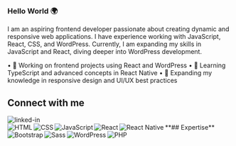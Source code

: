 <!--
**tomaszbialkowski/tomaszbialkowski** is a ✨ _special_ ✨ repository because its `README.md` (this file) appears on your GitHub profile.

Here are some ideas to get you started:

- 🔭 I’m currently working on ...
- 🌱 I’m currently learning ...
- 👯 I’m looking to collaborate on ...
- 🤔 I’m looking for help with ...
- 💬 Ask me about ...
- 📫 How to reach me: ...
- 😄 Pronouns: ...
- ⚡ Fun fact: ...
-->

### Hello World 🌍

I am an aspiring frontend developer passionate about creating dynamic and responsive web applications. 
I have experience working with JavaScript, React, CSS, and WordPress.
Currently, I am expanding my skills in JavaScript and React, diving deeper into WordPress development.
<!-- Currently, I am expanding my skills in TypeScript and diving deeper into React Native for mobile development. -->
  •	🎯 Working on frontend projects using React and WordPress
  •	📘 Learning TypeScript and advanced concepts in React Native
  •	🌱 Expanding my knowledge in responsive design and UI/UX best practices
<br>
## Connect with me
[<img align="left" alt="linked-in" src="https://img.shields.io/badge/linkedin-%230077B5.svg?&style=for-the-badge&logo=linkedin&logoColor=white" />](https://www.linkedin.com/in/tomasz-białkowski-0282a5146)
<!-- [<img align="left" alt="medium" src="https://img.shields.io/badge/medium-%2312100E.svg?&style=for-the-badge&logo=medium&logoColor=white" />](https://56faisal.medium.com/)
[<img align="left" alt="stack-overflow" src="https://img.shields.io/badge/stack%20overflow-FE7A16?logo=stack-overflow&logoColor=white&style=for-the-badge" />](https://stackoverflow.com/users/5379437/mohammad-faisal)
[<img align="left" alt="facebook" src="https://img.shields.io/badge/facebook-%231877F2.svg?&style=for-the-badge&logo=facebook&logoColor=white" />](https://www.facebook.com/56faisal/)
[<img align="left" alt="twitter" src="https://img.shields.io/badge/twitter-%231DA1F2.svg?&style=for-the-badge&logo=twitter&logoColor=white" />](https://twitter.com/Mohamma88766694)<br>
-->
<br>
**## Expertise**
<img align="left" alt="HTML" src="https://img.shields.io/badge/HTML-%23E34F26?style=for-the-badge&logo=html5&logoColor=white" />
<img align="left" alt="CSS" src="https://img.shields.io/badge/CSS-%231572B6?style=for-the-badge&logo=css3&logoColor=white" />
<img align="left" alt="JavaScript" src="https://img.shields.io/badge/JavaScript-%23F7DF1E?style=for-the-badge&logo=javascript&logoColor=black" />
<img align="left" alt="React" src="https://img.shields.io/badge/React-%2320232A?style=for-the-badge&logo=react&logoColor=%2361DAFB" />
<img align="left" alt="React Native" src="https://img.shields.io/badge/React%20Native-%2320232A?style=for-the-badge&logo=react&logoColor=%2361DAFB" />
<img align="left" alt="Bootstrap" src="https://img.shields.io/badge/Bootstrap-%23563D7C?style=for-the-badge&logo=bootstrap&logoColor=white" />
<img align="left" alt="Sass" src="https://img.shields.io/badge/Sass-%23CC6699?style=for-the-badge&logo=sass&logoColor=white" />
<img align="left" alt="WordPress" src="https://img.shields.io/badge/WordPress-%2321759B?style=for-the-badge&logo=wordpress&logoColor=white" />
<img align="left" alt="PHP" src="https://img.shields.io/badge/PHP-%23777BB4?style=for-the-badge&logo=php&logoColor=white" />

